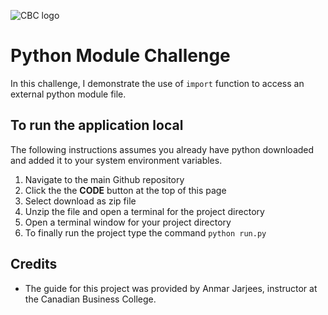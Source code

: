 ![CBC logo](https://canadianbusinesscollege.com/wp-content/uploads/2020/09/CBC-New-Logo-Website.png)

# Python Module Challenge

In this challenge, I demonstrate the use of ```import``` function to access an external python module file.

## To run the application local
The following instructions assumes you already have python downloaded and added it to your system environment variables. 

1. Navigate to the main Github repository
2. Click the the **CODE** button at the top of this page
3. Select download as zip file 
4. Unzip the file and open a terminal for the project directory
5. Open a terminal window for your project directory
7. To finally run the project type the command ```python run.py ```

## Credits

- The guide for this project was provided by Anmar Jarjees, instructor at the Canadian Business College.